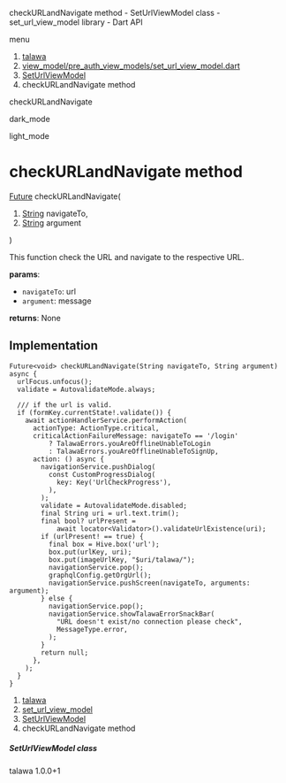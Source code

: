 




checkURLandNavigate method - SetUrlViewModel class - set\_url\_view\_model library - Dart API







menu

1. [talawa](../../index.html)
2. [view\_model/pre\_auth\_view\_models/set\_url\_view\_model.dart](../../file-___home_harshil_Desktop_open-source_palisadoes_talawa_lib_view_model_pre_auth_view_models_set_url_view_model/)
3. [SetUrlViewModel](../../file-___home_harshil_Desktop_open-source_palisadoes_talawa_lib_view_model_pre_auth_view_models_set_url_view_model/SetUrlViewModel-class.html)
4. checkURLandNavigate method

checkURLandNavigate


dark\_mode

light\_mode




# checkURLandNavigate method


[Future](https://api.flutter.dev/flutter/dart-core/Future-class.html)<void>
checkURLandNavigate(

1. [String](https://api.flutter.dev/flutter/dart-core/String-class.html) navigateTo,
2. [String](https://api.flutter.dev/flutter/dart-core/String-class.html) argument

)

This function check the URL and navigate to the respective URL.

**params**:

* `navigateTo`: url
* `argument`: message

**returns**:
None


## Implementation

```
Future<void> checkURLandNavigate(String navigateTo, String argument) async {
  urlFocus.unfocus();
  validate = AutovalidateMode.always;

  /// if the url is valid.
  if (formKey.currentState!.validate()) {
    await actionHandlerService.performAction(
      actionType: ActionType.critical,
      criticalActionFailureMessage: navigateTo == '/login'
          ? TalawaErrors.youAreOfflineUnableToLogin
          : TalawaErrors.youAreOfflineUnableToSignUp,
      action: () async {
        navigationService.pushDialog(
          const CustomProgressDialog(
            key: Key('UrlCheckProgress'),
          ),
        );
        validate = AutovalidateMode.disabled;
        final String uri = url.text.trim();
        final bool? urlPresent =
            await locator<Validator>().validateUrlExistence(uri);
        if (urlPresent! == true) {
          final box = Hive.box('url');
          box.put(urlKey, uri);
          box.put(imageUrlKey, "$uri/talawa/");
          navigationService.pop();
          graphqlConfig.getOrgUrl();
          navigationService.pushScreen(navigateTo, arguments: argument);
        } else {
          navigationService.pop();
          navigationService.showTalawaErrorSnackBar(
            "URL doesn't exist/no connection please check",
            MessageType.error,
          );
        }
        return null;
      },
    );
  }
}
```

 


1. [talawa](../../index.html)
2. [set\_url\_view\_model](../../file-___home_harshil_Desktop_open-source_palisadoes_talawa_lib_view_model_pre_auth_view_models_set_url_view_model/)
3. [SetUrlViewModel](../../file-___home_harshil_Desktop_open-source_palisadoes_talawa_lib_view_model_pre_auth_view_models_set_url_view_model/SetUrlViewModel-class.html)
4. checkURLandNavigate method

##### SetUrlViewModel class





talawa
1.0.0+1






